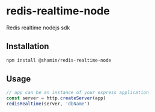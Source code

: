 # redis-realtime-node

Redis realtime nodejs sdk

## Installation
```sh
npm install @shamin/redis-realtime-node
```

## Usage
```js
// app can be an instance of your express application    
const server = http.createServer(app)
redisRealtime(server, 'dbName')
```